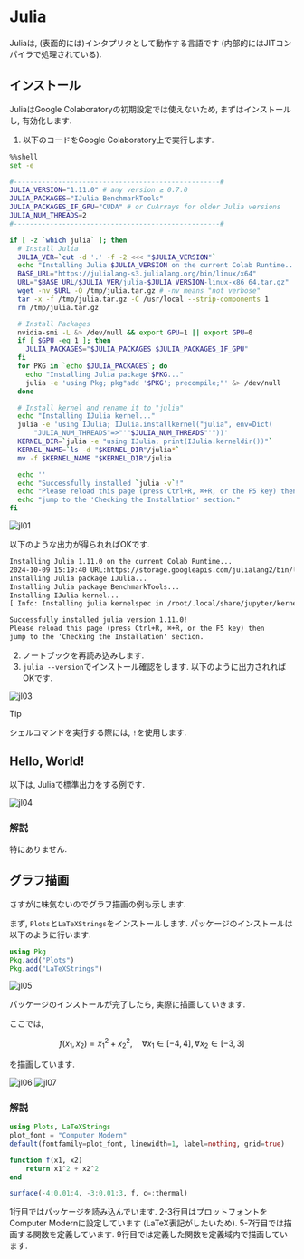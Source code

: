 # Julia

Juliaは, (表面的には)インタプリタとして動作する言語です (内部的にはJITコンパイラで処理されている).

## インストール

JuliaはGoogle Colaboratoryの初期設定では使えないため, まずはインストールし, 有効化します.

1. 以下のコードをGoogle Colaboratory上で実行します. 

```sh
%%shell
set -e

#---------------------------------------------------#
JULIA_VERSION="1.11.0" # any version ≥ 0.7.0
JULIA_PACKAGES="IJulia BenchmarkTools"
JULIA_PACKAGES_IF_GPU="CUDA" # or CuArrays for older Julia versions
JULIA_NUM_THREADS=2
#---------------------------------------------------#

if [ -z `which julia` ]; then
  # Install Julia
  JULIA_VER=`cut -d '.' -f -2 <<< "$JULIA_VERSION"`
  echo "Installing Julia $JULIA_VERSION on the current Colab Runtime..."
  BASE_URL="https://julialang-s3.julialang.org/bin/linux/x64"
  URL="$BASE_URL/$JULIA_VER/julia-$JULIA_VERSION-linux-x86_64.tar.gz"
  wget -nv $URL -O /tmp/julia.tar.gz # -nv means "not verbose"
  tar -x -f /tmp/julia.tar.gz -C /usr/local --strip-components 1
  rm /tmp/julia.tar.gz

  # Install Packages
  nvidia-smi -L &> /dev/null && export GPU=1 || export GPU=0
  if [ $GPU -eq 1 ]; then
    JULIA_PACKAGES="$JULIA_PACKAGES $JULIA_PACKAGES_IF_GPU"
  fi
  for PKG in `echo $JULIA_PACKAGES`; do
    echo "Installing Julia package $PKG..."
    julia -e 'using Pkg; pkg"add '$PKG'; precompile;"' &> /dev/null
  done

  # Install kernel and rename it to "julia"
  echo "Installing IJulia kernel..."
  julia -e 'using IJulia; IJulia.installkernel("julia", env=Dict(
      "JULIA_NUM_THREADS"=>"'"$JULIA_NUM_THREADS"'"))'
  KERNEL_DIR=`julia -e "using IJulia; print(IJulia.kerneldir())"`
  KERNEL_NAME=`ls -d "$KERNEL_DIR"/julia*`
  mv -f $KERNEL_NAME "$KERNEL_DIR"/julia  

  echo ''
  echo "Successfully installed `julia -v`!"
  echo "Please reload this page (press Ctrl+R, ⌘+R, or the F5 key) then"
  echo "jump to the 'Checking the Installation' section."
fi
```

![jl01](../_images/jl01.png)

以下のような出力が得られればOKです.

```txt
Installing Julia 1.11.0 on the current Colab Runtime...
2024-10-09 15:19:40 URL:https://storage.googleapis.com/julialang2/bin/linux/x64/1.11/julia-1.11.0-linux-x86_64.tar.gz [254121552/254121552] -> "/tmp/julia.tar.gz" [1]
Installing Julia package IJulia...
Installing Julia package BenchmarkTools...
Installing IJulia kernel...
[ Info: Installing julia kernelspec in /root/.local/share/jupyter/kernels/julia-1.11

Successfully installed julia version 1.11.0!
Please reload this page (press Ctrl+R, ⌘+R, or the F5 key) then
jump to the 'Checking the Installation' section.
```

2. ノートブックを再読み込みします.
3. `julia --version`でインストール確認をします. 以下のように出力されればOKです.

![jl03](../_images/jl03.png)

> [!TIP]
> シェルコマンドを実行する際には, `!`を使用します.

## Hello, World!

以下は, Juliaで標準出力をする例です.

![jl04](../_images/jl04.png)

### 解説

特にありません.

## グラフ描画

さすがに味気ないのでグラフ描画の例も示します.

まず, `Plots`と`LaTeXStrings`をインストールします. パッケージのインストールは以下のように行います.

```jl
using Pkg
Pkg.add("Plots")
Pkg.add("LaTeXStrings")
```

![jl05](../_images/jl05.png)

パッケージのインストールが完了したら, 実際に描画していきます.

ここでは,

$$
f(x_{1},x_{2})=x_{1}^{2}+x_{2}^{2},\quad \forall x_{1}\in[-4,4], \forall x_{2}\in[-3,3]
$$

を描画しています.

![jl06](../_images/jl06.png)
![jl07](../_images/jl07.png)

### 解説

```jl
using Plots, LaTeXStrings
plot_font = "Computer Modern"
default(fontfamily=plot_font, linewidth=1, label=nothing, grid=true)

function f(x1, x2)
    return x1^2 + x2^2
end

surface(-4:0.01:4, -3:0.01:3, f, c=:thermal)
```

1行目ではパッケージを読み込んでいます. 2-3行目はプロットフォントをComputer Modernに設定しています (LaTeX表記がしたいため). 5-7行目では描画する関数を定義しています. 9行目では定義した関数を定義域内で描画しています.

